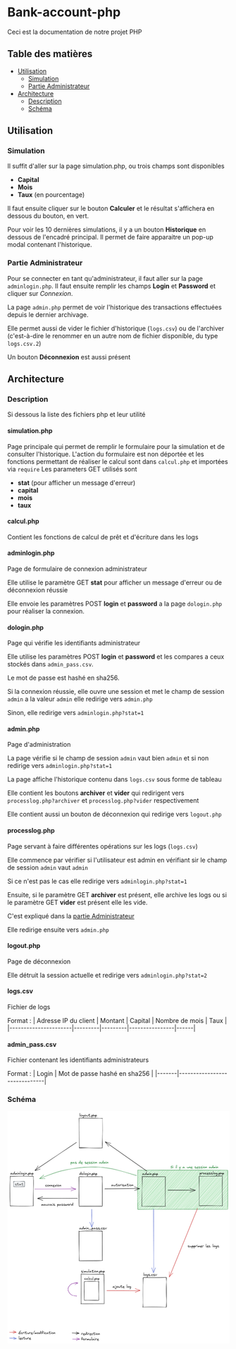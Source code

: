 # Bank-account-php

Ceci est la documentation de notre projet PHP

## Table des matières

- [Utilisation](#Utilisation)
    - [Simulation](#Simulation)
    - [Partie Administrateur](#Partie-Administrateur)
- [Architecture](#Architecture)
    - [Description](#Description)
    - [Schéma](#Schéma)

## Utilisation

### Simulation

Il suffit d'aller sur la page simulation.php, ou trois champs sont disponibles

- **Capital**
- **Mois**
- **Taux** (en pourcentage)

Il faut ensuite cliquer sur le bouton **Calculer** et le résultat s'affichera en dessous du bouton, en vert.

Pour voir les 10 dernières simulations, il y a un bouton **Historique** en dessous de l'encadré principal. Il permet de
faire apparaitre un pop-up modal contenant l'historique.

### Partie Administrateur

Pour se connecter en tant qu'administrateur, il faut aller sur la page `adminlogin.php`. Il faut ensuite remplir les
champs **Login** et **Password** et cliquer sur *Connexion*.

La page `admin.php` permet de voir l'historique des transactions effectuées depuis le dernier archivage.

Elle permet aussi de vider le fichier d'historique (`logs.csv`)
ou de l'archiver (c'est-à-dire le renommer en un autre nom de fichier disponible, du type `logs.csv.2`)

Un bouton **Déconnexion** est aussi présent

## Architecture

### Description

Si dessous la liste des fichiers php et leur utilité

#### simulation.php

Page principale qui permet de remplir le formulaire pour la simulation et de consulter l'historique. L'action du
formulaire est non déportée et les fonctions permettant de réaliser le calcul sont dans `calcul.php` et importées
via `require`
Les parameters GET utilisés sont

- **stat** (pour afficher un message d'erreur)
- **capital**
- **mois**
- **taux**

#### calcul.php

Contient les fonctions de calcul de prêt et d'écriture dans les logs

#### adminlogin.php

Page de formulaire de connexion administrateur

Elle utilise le paramètre GET **stat** pour afficher un message d'erreur ou de déconnexion réussie

Elle envoie les paramètres POST **login** et **password** a la page `dologin.php` pour réaliser la connexion.

#### dologin.php

Page qui vérifie les identifiants administrateur

Elle utilise les paramètres POST **login** et **password** et les compares a ceux stockés dans `admin_pass.csv`.

Le mot de passe est hashé en sha256.

Si la connexion réussie, elle ouvre une session et met le champ de session `admin` a la valeur `admin` elle redirige
vers `admin.php`

Sinon, elle redirige vers `adminlogin.php?stat=1`

#### admin.php

Page d'administration

La page vérifie si le champ de session `admin` vaut bien `admin` et si non redirige vers `adminlogin.php?stat=1`

La page affiche l'historique contenu dans `logs.csv` sous forme de tableau

Elle contient les boutons **archiver** et **vider** qui redirigent vers `processlog.php?archiver`
et `processlog.php?vider` respectivement

Elle contient aussi un bouton de déconnexion qui redirige vers `logout.php`

#### processlog.php

Page servant à faire différentes opérations sur les logs (`logs.csv`)

Elle commence par vérifier si l'utilisateur est admin en vérifiant sir le champ de session `admin` vaut `admin`

Si ce n'est pas le cas elle redirige vers `adminlogin.php?stat=1`

Ensuite, si le paramètre GET **archiver** est présent, elle archive les logs ou si le paramètre GET **vider** est
présent elle les vide.

C'est expliqué dans la [partie Administrateur](#Partie-Administrateur)

Elle redirige ensuite vers `admin.php`

#### logout.php

Page de déconnexion

Elle détruit la session actuelle et redirige vers `adminlogin.php?stat=2`

#### logs.csv

Fichier de logs

Format :
| Adresse IP du client | Montant | Capital | Nombre de mois | Taux |
|----------------------|---------|---------|----------------|------|

#### admin_pass.csv

Fichier contenant les identifiants administrateurs

Format :
| Login | Mot de passe hashé en sha256 | |-------|------------------------------|

### Schéma

![](architecture.png)

